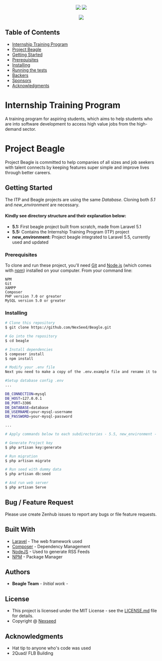 <p align="center">
    <img src="https://raw.githubusercontent.com/NexSeed/Beagle/j_0430_newbranch/5.5/public/img/laravel-logo.png?token=AQgTp7SvESPgI_83i4NbhjfGulAIMSw4ks5a77_3wA%3D%3D">
    <img src="https://raw.githubusercontent.com/NexSeed/Beagle/j_0430_newbranch/5.5/public/img/nexseed.png?token=AQgTp8Y9l9jdYFlEhRHBFM9agRLMK2sKks5a77_gwA%3D%3D">

</p>
<p align="center">
    <img src="https://raw.githubusercontent.com/NexSeed/Beagle/j_0430_newbranch/5.5/public/img/gs.png?token=AQgTp_p87qZ53eAewbVjLZyGJyhcAkQpks5a773BwA%3D%3D">
</p>

## Table of Contents

- [Internship Training Program](#internship-training-program)
- [Project Beagle](#project-beagle)
- [Getting Started](#getting-started)
- [Prerequisites](#prerequisites)
- [Installing](#iontributors)
- [Running the tests](#running-the-tests)
- [Backers](#backers-)
- [Sponsors](#sponsors-)
- [Acknowledgments](#acknowledgments)

# Internship Training Program

A training program for aspiring students, which aims to help students who are into software development to access high value jobs from the high-demand sector.

# Project Beagle

Project Beagle is committed to help companies of all sizes and job seekers with talent connects by keeping features super simple and improve lives through better careers.


## Getting Started

The ITP and Beagle projects are using the same *Database*. Cloning both *5.1* and *new_environment* are necessary.

#### Kindly see directory structure and their explanation below:
- **5.1:** First beagle project built from scratch, made from Laravel 5.1
- **5.5:** Contains the Internship Training Program (ITP) project
- **new_environment:** Project beagle integrated to Laravel 5.5, currently used and updated

### Prerequisites

To clone and run these project, you'll need [Git](https://git-scm.com) and [Node.js](https://nodejs.org/en/download/) (which comes with [npm](http://npmjs.com)) installed on your computer. From your command line:

```
NPM
Git
XAMPP
Composer
PHP version 7.0 or greater
MySQL version 5.0 or greater
```

### Installing

```bash
# Clone this repository
$ git clone https://github.com/NexSeed/Beagle.git

# Go into the repository
$ cd beagle

# Install dependencies
$ composer install
$ npm install

# Modify your .env file
Next you need to make a copy of the .env.example file and rename it to .env inside your project root.

#Setup database config .env
...

DB_CONNECTION=mysql
DB_HOST=127.0.0.1
DB_PORT=3306
DB_DATABASE=database
DB_USERNAME=your-mysql-username
DB_PASSWORD=your-mysql-password

...

# Apply commands below to each subdirectories - 5.5, new_environment - then the following commands using terminal

# Generate Project key
$ php artisan key:generate

# Run migration
$ php artisan migrate

# Run seed with dummy data
$ php artisan db:seed

# And run web server
$ php artisan Serve

```

## Bug / Feature Request

Please use create Zenhub issues to report any bugs or file feature requests.

## Built With

* [Laravel](http://www.laravel.com) - The web framework used
* [Composer](https://getcomposer.org/) - Dependency Management
* [NodeJS](https://nodejs.org/en/) - Used to generate RSS Feeds
* [NPM](https://nodejs.org/en/) - Package Manager

<!-- 
## Versioning

We use [SemVer](http://semver.org/) for versioning. For the versions available, see the [tags on this repository](https://github.com/your/project/tags).  -->

## Authors

* **Beagle Team** - *Initial work* - <!-- [PurpleBooth](https://github.com/PurpleBooth) -->


## License

* This project is licensed under the MIT License - see the [LICENSE.md](LICENSE.md) file for details.
* Copyright @ [Nexseed](http://www.nexseed.net)

## Acknowledgments

* Hat tip to anyone who's code was used
* 2Quad/ FLB Building